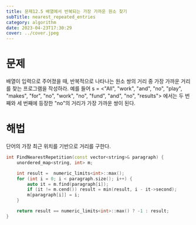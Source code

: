 ```yaml
---
title: 문제12.5 배열에서 반복되는 가장 가까운 원소 찾기
subTitle: nearest_repeated_entries
category: algorithm
date: 2023-04-23T17:30:29
cover: ../cover.jpeg
---
```


# 문제

배열이 입력으로 주어졌을 때, 반복적으로 나타나는 원소 쌍의 거리 중 가장 가까운 거리를 찾는 프로그램을 작성하라. 예를 들어 s = <"All", "work", "and", "no", "play", "makes", "for", "no", "work", "no", "fund", "and", "no", "results"> 에서는 두 번째와 세 번째에 등장한 "no"의 거리가 가장 가까운 쌍이 된다.

# 해법

단어의 가장 최근 위치를 기반으로 거리를 구한다.

```cpp
int FindNearestRepetition(const vector<string>& paragraph) {
    unordered_map<string, int> m;

    int result =  numeric_limits<int>::max();
    for (int i = 0; i < paragraph.size(); i++) {
        auto it = m.find(paragraph[i]);
        if (it != m.cend()) result = min(result, i - it->second);
        m[paragraph[i]] = i;
    }

    return result == numeric_limits<int>::max() ? -1 : result;
}
```
